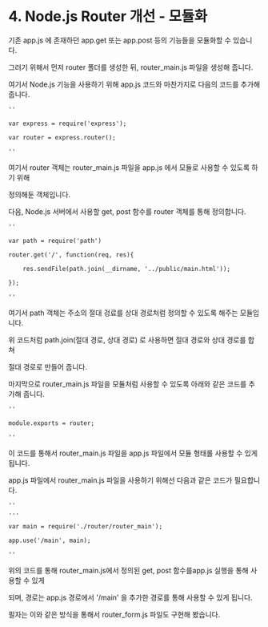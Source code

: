 # 4. Node.js Router 개선 - 모듈화

기존 app.js 에 존재하던 app.get 또는 app.post 등의 기능들을 모듈화할 수 있습니다.

그러기 위해서 먼저 router 폴더를 생성한 뒤, router_main.js 파일을 생성해 줍니다.

여기서 Node.js 기능을 사용하기 위해 app.js 코드와 마찬가지로 다음의 코드를 추가해 줍니다.

	''

	var express = require('express');

	var router = express.router();

	''

여기서 router 객체는 router_main.js 파일을 app.js 에서 모듈로 사용할 수 있도록 하기 위해

정의해둔 객체입니다.

다음, Node.js 서버에서 사용할 get, post 함수를 router 객체를 통해 정의합니다.

	''

	var path = require('path')

	router.get('/', function(req, res){

		res.sendFile(path.join(__dirname, '../public/main.html'));

	});

	''

여기서 path 객체는 주소의 절대 겅료를 상대 경로처럼 정의할 수 있도록 해주는 모듈입니다.

위 코드처럼 path.join(절대 경로, 상대 경로) 로 사용하면 절대 경로와 상대 경로를 합쳐

절대 경로로 만들어 줍니다.

마지막으로 router_main.js 파일을 모듈처럼 사용할 수 있도록 아래와 같은 코드를 추가해 줍니다.

	''

	module.exports = router;

	''

이 코드를 통해서 router_main.js 파일을 app.js 파일에서 모듈 형태롤 사용할 수 있게 됩니다.

app.js 파일에서 router_main.js 파일을 사용하기 위해선 다음과 같은 코드가 필요합니다.

	''
	...

	var main = require('./router/router_main');

	app.use('/main', main);

	''

위의 코드를 통해 router_main.js에서 정의된 get, post 함수를app.js 실행을 통해 사용할 수 있게

되며, 경로는 app.js 경로에서 '/main' 을 추가한 경로를 통해 사용할 수 있게 됩니다.

필자는 이와 같은 방식을 통해서 router_form.js 파일도 구현해 봤습니다.
